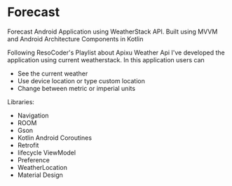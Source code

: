 # Forecast
Forecast Android Application using WeatherStack API. Built using MVVM and Android Architecture Components in Kotlin

Following ResoCoder's Playlist about Apixu Weather Api I've developed the application using current weatherstack.
In this application users can 
  - See the current weather
  - Use device location or type custom location
  - Change between metric or imperial units

Libraries:
  - Navigation
  - ROOM
  - Gson
  - Kotlin Android Coroutines
  - Retrofit
  - lifecycle ViewModel
  - Preference
  - WeatherLocation
  - Material Design
  
  

  
  

  
  
